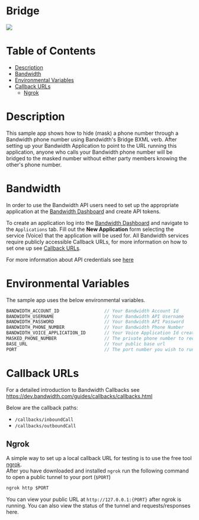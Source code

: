 # Bridge
<a href="http://dev.bandwidth.com"><img src="https://s3.amazonaws.com/bwdemos/BW-VMP.png"/></a>
</div>

# Table of Contents

<!-- TOC -->

- [Description](#description)
- [Bandwidth](#bandwidth)
- [Environmental Variables](#environmental-variables)
- [Callback URLs](#callback-urls)
    - [Ngrok](#ngrok)

<!-- /TOC -->

# Description
This sample app shows how to hide (mask) a phone number through a Bandwidth phone number using Bandwidth's Bridge BXML verb. After setting up your Bandwidth Application to point to the URL running this application, anyone who calls your Bandwidth phone number will be bridged to the masked number without either party members knowing the other's phone number.

# Bandwidth
In order to use the Bandwidth API users need to set up the appropriate application at the [Bandwidth Dashboard](https://dashboard.bandwidth.com/) and create API tokens.

To create an application log into the [Bandwidth Dashboard](https://dashboard.bandwidth.com/) and navigate to the `Applications` tab.  Fill out the **New Application** form selecting the service (Voice) that the application will be used for.  All Bandwidth services require publicly accessible Callback URLs, for more information on how to set one up see [Callback URLs](#callback-urls).

For more information about API credentials see [here](https://dev.bandwidth.com/guides/accountCredentials.html#top)

# Environmental Variables
The sample app uses the below environmental variables.
```java
BANDWIDTH_ACCOUNT_ID                 // Your Bandwidth Account Id
BANDWIDTH_USERNAME                   // Your Bandwidth API Username
BANDWIDTH_PASSWORD                   // Your Bandwidth API Password
BANDWIDTH_PHONE_NUMBER               // Your Bandwidth Phone Number
BANDWIDTH_VOICE_APPLICATION_ID       // Your Voice Application Id created in the dashboard
MASKED_PHONE_NUMBER                  // The private phone number to receive the masked call
BASE_URL                             // Your public base url
PORT                                 // The port number you wish to run the sample on
```

# Callback URLs

For a detailed introduction to Bandwidth Callbacks see https://dev.bandwidth.com/guides/callbacks/callbacks.html

Below are the callback paths:
* `/callbacks/inboundCall`
* `/callbacks/outboundCall`

## Ngrok

A simple way to set up a local callback URL for testing is to use the free tool [ngrok](https://ngrok.com/).  
After you have downloaded and installed `ngrok` run the following command to open a public tunnel to your port (`$PORT`)
```cmd
ngrok http $PORT
```
You can view your public URL at `http://127.0.0.1:{PORT}` after ngrok is running.  You can also view the status of the tunnel and requests/responses here.
